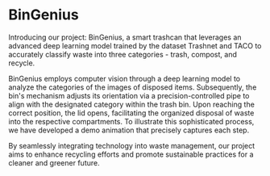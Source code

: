 # BinGenius
Introducing our project: BinGenius, a smart trashcan that leverages an advanced deep learning model trained by the dataset Trashnet and TACO to accurately classify waste into three categories - trash, compost, and recycle.

BinGenius employs computer vision through a deep learning model to analyze the categories of the images of disposed items. Subsequently, the bin's mechanism adjusts its orientation via a precision-controlled pipe to align with the designated category within the trash bin. Upon reaching the correct position, the lid opens, facilitating the organized disposal of waste into the respective compartments. To illustrate this sophisticated process, we have developed a demo animation that precisely captures each step.

By seamlessly integrating technology into waste management, our project aims to enhance recycling efforts and promote sustainable practices for a cleaner and greener future.
